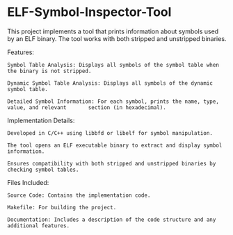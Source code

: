 # ELF-Symbol-Inspector-Tool
This project implements a tool that prints information about symbols used by an ELF binary. The tool works with both stripped and unstripped binaries.

Features:

    Symbol Table Analysis: Displays all symbols of the symbol table when the binary is not stripped.
    
    Dynamic Symbol Table Analysis: Displays all symbols of the dynamic symbol table.
    
    Detailed Symbol Information: For each symbol, prints the name, type, value, and relevant       section (in hexadecimal).

Implementation Details:

    Developed in C/C++ using libbfd or libelf for symbol manipulation.
    
    The tool opens an ELF executable binary to extract and display symbol information.
    
    Ensures compatibility with both stripped and unstripped binaries by checking symbol tables.

Files Included:

    Source Code: Contains the implementation code.
    
    Makefile: For building the project.
    
    Documentation: Includes a description of the code structure and any additional features.

